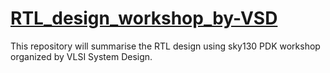 # [RTL_design_workshop_by-VSD](https://www.vlsisystemdesign.com/rtl-design-using-verilog-with-sky130-technology/)
This repository will summarise the RTL design using sky130 PDK workshop organized by VLSI System Design.
